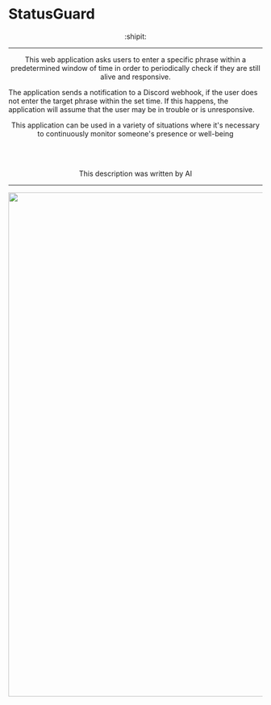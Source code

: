 # StatusGuard


<p align="center">
  :shipit:
</p>

<hr>
<p align="center">
  This web application asks users to enter a specific phrase within a predetermined window of time in order to periodically check if they are still alive and responsive.
  
  The application sends a notification to a Discord webhook, if the
            user does not enter the target phrase within the set time. If this
            happens, the application will assume that the user may be in trouble
            or is unresponsive.
           
</p>
<p align="center">
This application can be used in a variety of situations where it's necessary to continuously monitor someone's presence or well-being
</p>


<br><br>
<p align="center">
           This description was written by AI
</p>
<hr>


<p align="center">
    <img src="https://i.imgur.com/slh2C7M.png" width="1000">
</p>
